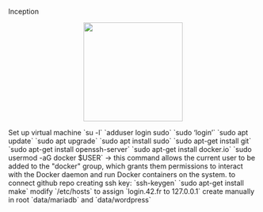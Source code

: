 Inception
<p align="center">
	<img src="https://jolicode.com/media/original/2013/10/homepage-docker-logo.png" width="200">
</p>
Set up virtual machine
`su -l`
`adduser login sudo`
`sudo ‘login’`
`sudo apt update`
`sudo apt upgrade`
`sudo apt install sudo`
`sudo apt-get install git`
`sudo apt-get install openssh-server`
`sudo apt-get install docker.io`
`sudo usermod -aG docker $USER` → this command allows the current user to be added to the "docker" group, which grants them permissions to interact with the Docker daemon and run Docker containers on the system.
to connect github repo creating ssh key: `ssh-keygen`
`sudo apt-get install make`
modify `/etc/hosts` to assign `login.42.fr to 127.0.0.1`
create manually in root `data/mariadb` and `data/wordpress`
